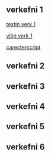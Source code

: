 ## verkefni 1

[textin verk 1](https://github.com/Brakku/Breki-unity-verkefni/blob/main/verkefni%201/verkefni1.txt)

[vítjó verk 1](https://github.com/Brakku/Breki-unity-verkefni/blob/main/verkefni%201/verkefni%201%20recording.mp4)

[carecterscript](https://github.com/Brakku/Breki-unity-verkefni/blob/main/verkefni%201/carecter%20controller.cs)


## verkefni 2

## verkefni 3

## verkefni 4

## verkefni 5

## verkefni 6
